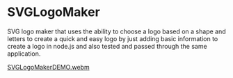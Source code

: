 # SVGLogoMaker
SVG logo maker that uses the ability to choose a logo based on a shape and letters to create a quick and easy logo by just
adding basic information to create a logo in node.js and also tested and passed through the same application.

[SVGLogoMakerDEMO.webm](https://github.com/andythepee/SVGLogoMaker/assets/131628979/5c312401-64ed-40bc-ba02-3d86666b61dc)
